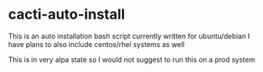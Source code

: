 # cacti-auto-install
This is an auto installation bash script currently written for ubuntu/debian
I have plans to also include centos/rhel systems as well

This is in very alpa state so I would not suggest to run this on a prod system 

